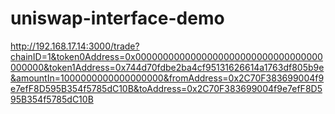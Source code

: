 # uniswap-interface-demo

http://192.168.17.14:3000/trade?chainID=1&token0Address=0x0000000000000000000000000000000000000000&token1Address=0x744d70fdbe2ba4cf95131626614a1763df805b9e&amountIn=1000000000000000000&fromAddress=0x2C70F383699004f9e7efF8D595B354f5785dC10B&toAddress=0x2C70F383699004f9e7efF8D595B354f5785dC10B
